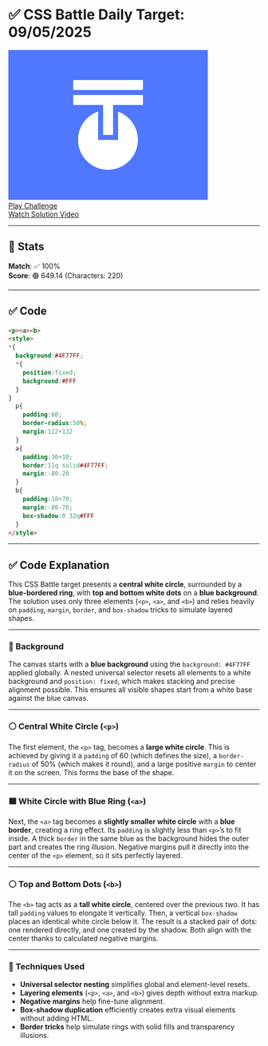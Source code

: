 # ✅ CSS Battle Daily Target: 09/05/2025

![Target](./images/09.png)  
[Play Challenge](https://cssbattle.dev/play/PYZPUGHRANBqQlBIxR26)  
[Watch Solution Video](https://youtube.com/shorts/7XB2TdJDoBo)

---

## 🔢 Stats

**Match**: ✅ 100%  
**Score**: 🟢 649.14 (Characters: 220)

---

## ✅ Code

```html
<p><a><b>
<style>
*{
  background:#4F77FF;
  *{
    position:fixed;
    background:#FFF
  }
}
  p{
    padding:60;
    border-radius:50%;
    margin:112+132
  }
  a{
    padding:30+10;
    border:11q solid#4F77FF;
    margin:-80-20
  }
  b{
    padding:10+70;
    margin:-80-70;
    box-shadow:0 32q#FFF
  }
</style>
```

---

## ✅ Code Explanation

This CSS Battle target presents a **central white circle**, surrounded by a **blue-bordered ring**, with **top and bottom white dots** on a **blue background**. The solution uses only three elements (`<p>`, `<a>`, and `<b>`) and relies heavily on `padding`, `margin`, `border`, and `box-shadow` tricks to simulate layered shapes.

---

### 🎨 Background

The canvas starts with a **blue background** using the `background: #4F77FF` applied globally. A nested universal selector resets all elements to a white background and `position: fixed`, which makes stacking and precise alignment possible. This ensures all visible shapes start from a white base against the blue canvas.

---

### ⚪ Central White Circle (`<p>`)

The first element, the `<p>` tag, becomes a **large white circle**. This is achieved by giving it a `padding` of 60 (which defines the size), a `border-radius` of 50% (which makes it round), and a large positive `margin` to center it on the screen. This forms the base of the shape.

---

### 🟦 White Circle with Blue Ring (`<a>`)

Next, the `<a>` tag becomes a **slightly smaller white circle** with a **blue border**, creating a ring effect. Its `padding` is slightly less than `<p>`’s to fit inside. A thick `border` in the same blue as the background hides the outer part and creates the ring illusion. Negative margins pull it directly into the center of the `<p>` element, so it sits perfectly layered.

---

### ⚪ Top and Bottom Dots (`<b>`)

The `<b>` tag acts as a **tall white circle**, centered over the previous two. It has tall `padding` values to elongate it vertically. Then, a vertical `box-shadow` places an identical white circle below it. The result is a stacked pair of dots: one rendered directly, and one created by the shadow. Both align with the center thanks to calculated negative margins.

---

### 🧠 Techniques Used

* **Universal selector nesting** simplifies global and element-level resets.
* **Layering elements** (`<p>`, `<a>`, and `<b>`) gives depth without extra markup.
* **Negative margins** help fine-tune alignment.
* **Box-shadow duplication** efficiently creates extra visual elements without adding HTML.
* **Border tricks** help simulate rings with solid fills and transparency illusions.